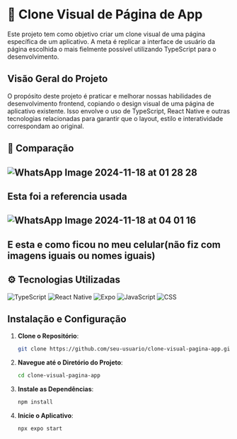 # 📱 Clone Visual de Página de App

Este projeto tem como objetivo criar um clone visual de uma página específica de um aplicativo. A meta é replicar a interface de usuário da página escolhida o mais fielmente possível utilizando TypeScript para o desenvolvimento.

## Visão Geral do Projeto

O propósito deste projeto é praticar e melhorar nossas habilidades de desenvolvimento frontend, copiando o design visual de uma página de aplicativo existente. Isso envolve o uso de TypeScript, React Native e outras tecnologias relacionadas para garantir que o layout, estilo e interatividade correspondam ao original.

## 📎 Comparação
![WhatsApp Image 2024-11-18 at 01 28 28](https://github.com/user-attachments/assets/7eab9774-f0e5-46e3-af14-3a8c357f717d)
--
 Esta foi a referencia usada
 --
![WhatsApp Image 2024-11-18 at 04 01 16](https://github.com/user-attachments/assets/75336654-08ce-4a0c-bb32-093a8aa7b598)
--
 E esta e como ficou no meu celular(não fiz com imagens iguais ou nomes iguais)
--
## ⚙️ Tecnologias Utilizadas
![TypeScript](https://img.shields.io/badge/TypeScript-3178C6?style=for-the-badge&logo=typescript&logoColor=white)
![React Native](https://img.shields.io/badge/React_Native-61DAFB?style=for-the-badge&logo=react&logoColor=black)
![Expo](https://img.shields.io/badge/Expo-000020?style=for-the-badge&logo=expo&logoColor=white)
![JavaScript](https://img.shields.io/badge/JavaScript-F7DF1E?style=for-the-badge&logo=javascript&logoColor=black) 
![CSS](https://img.shields.io/badge/CSS-1572B6?style=for-the-badge&logo=css3&logoColor=white) 

## Instalação e Configuração

1. **Clone o Repositório**:
    ```sh
    git clone https://github.com/seu-usuario/clone-visual-pagina-app.git
    ```

2. **Navegue até o Diretório do Projeto**:
    ```sh
    cd clone-visual-pagina-app
    ```

3. **Instale as Dependências**:
    ```sh
    npm install
    ```

4. **Inicie o Aplicativo**:
    ```sh
    npx expo start
    ```
